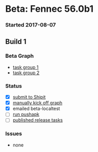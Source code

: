 # Beta: Fennec 56.0b1

### Started 2017-08-07

## Build 1

### Beta Graph
- [task group 1](https://tools.taskcluster.net/push-inspector/#/JUEvb7jdQnmnIbnYu9ddGw)
- [task group 2](https://tools.taskcluster.net/push-inspector/#/Fr6pkWHSR_i0lchytoJobg)

### Status
- [x] [submit to Shipit](https://wiki.mozilla.org/Release:Release_Automation_on_Mercurial:Starting_a_Release#Submit_to_Ship_It)
- [x] [manually kick off graph](https://github.com/mozilla/releasewarrior/blob/master/how-tos/fennec-temp-relpro.md#start-off-the-fennec-graph)
- [x] emailed beta-localtest
- [ ] [run pushapk](https://github.com/mozilla/releasewarrior/blob/master/how-tos/fennec-temp-relpro.md#run-pushapk-manually)
- [ ] [published release tasks](https://wiki.mozilla.org/Release:Release_Automation_on_Mercurial:Updates_through_Shipping#Post-release_tasks)

### Issues
- none


